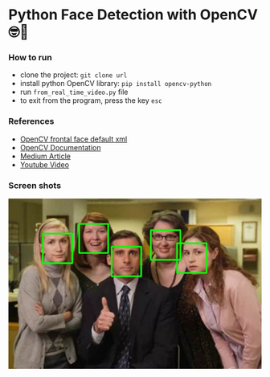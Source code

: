 # Python Face Detection with OpenCV 🤓🐍

### How to run
- clone the project: `git clone url`
- install python OpenCV library: `pip install opencv-python`
- run `from_real_time_video.py` file
- to exit from the program, press the key `esc`  

### References
- [OpenCV frontal face default xml](https://github.com/opencv/opencv/blob/master/data/haarcascades/haarcascade_frontalface_default.xml) 
- [OpenCV Documentation](https://docs.opencv.org/4.x/)
- [Medium Article](https://towardsdatascience.com/face-detection-in-2-minutes-using-opencv-python-90f89d7c0f81)
- [Youtube Video](https://www.youtube.com/watch?v=R7B8sSByZGQ)

### Screen shots
![banner image](banner.jpeg)
